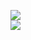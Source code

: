 [![](https://img.shields.io/badge/Made%20With-Github%20Spray-lightgrey.svg?style=for-the-badge&logo=github)](https://github.com/Annihil/github-spray#11161)  
[![](https://i.imgur.com/2DrTn0Z.gif)](https://github.com/Annihil/github-spray)